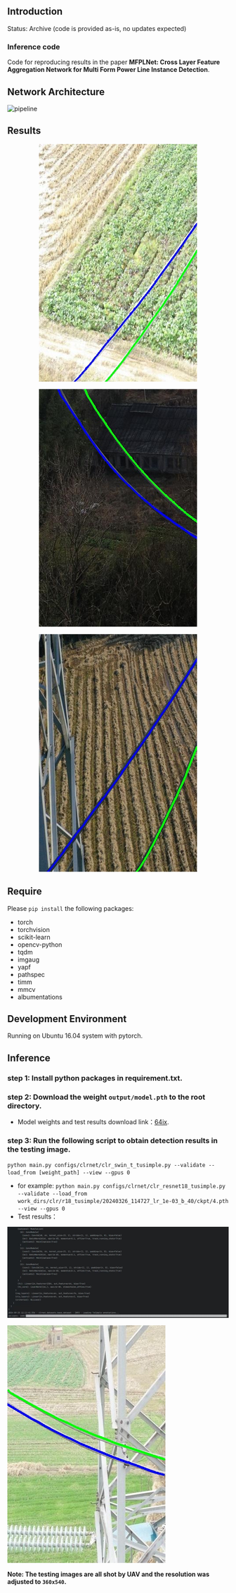 ## Introduction
Status: Archive (code is provided as-is, no updates expected)
### Inference code
Code for reproducing results in the paper __MFPLNet: Cross Layer Feature Aggregation Network for Multi
 Form Power Line Instance Detection__.

## Network Architecture
![pipeline]([https://github.com/DearPerpetual/MFPLNet/blob/main/Network%20Architecture.png](https://github.com/DearPerpetual/GSHNet/blob/main/figure/fig1.png))

## Results
<p align="center">
<img src="https://github.com/DearPerpetual/MFPLNet/blob/main/work_dirs/out/swin_t_tusimple/20240925_121139_lr_1e-03_b_8/visualization/clips_0530_00000_2.jpg", width="360">
<p align="center">
<img src="https://github.com/DearPerpetual/MFPLNet/blob/main/work_dirs/out/swin_t_tusimple/20240925_121139_lr_1e-03_b_8/visualization/clips_0530_00000_795.jpg", width="360">
</p>
<p align="center">
<img src="https://github.com/DearPerpetual/MFPLNet/blob/main/work_dirs/out/swin_t_tusimple/20240925_121139_lr_1e-03_b_8/visualization/clips_0530_00000_857.jpg", width="360">
</p>


## Require
Please `pip install` the following packages:
- torch
- torchvision
- scikit-learn
- opencv-python
- tqdm
- imgaug
- yapf
- pathspec
- timm
- mmcv
- albumentations

## Development Environment

Running on Ubuntu 16.04 system with pytorch.

## Inference
### step 1: Install python packages in requirement.txt.

### step 2: Download the weight `output/model.pth` to the root directory.

- Model weights and test results download link：[64ix](https://pan.baidu.com/s/1rFHj47XtQNIj9PRh3_YpVg).

### step 3: Run the following script to obtain detection results in the testing image.
  `python main.py configs/clrnet/clr_swin_t_tusimple.py --validate --load_from [weight_path] --view --gpus 0`
- for example:
  `python main.py configs/clrnet/clr_resnet18_tusimple.py --validate --load_from work_dirs/clr/r18_tusimple/20240326_114727_lr_1e-03_b_40/ckpt/4.pth --view --gpus 0`
- Test results：

![test](https://github.com/DearPerpetual/MFPLNet/blob/main/Val.png)

![000033](https://github.com/DearPerpetual/MFPLNet/blob/main/work_dirs/out/swin_t_tusimple/20240925_121139_lr_1e-03_b_8/visualization/clips_0530_00000_445.jpg)

__Note: The testing images are all shot by UAV and the resolution was adjusted to `360x540`.__

